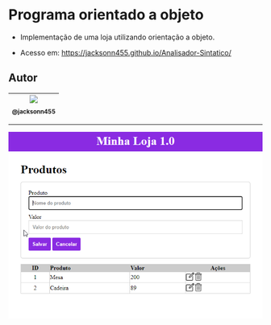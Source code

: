 Programa orientado a objeto
===============================================

- Implementação de uma loja utilizando orientação a objeto.

- Acesso em: https://jacksonn455.github.io/Analisador-Sintatico/

## Autor

 | [<img src="https://avatars1.githubusercontent.com/u/46221221?s=460&u=0d161e390cdad66e925f3d52cece6c3e65a23eb2&v=4" width=115><br><sub>@jacksonn455</sub>](https://github.com/jacksonn455) |
  | :---: |

--------------------
 ![](https://github.com/jacksonn455/ProjetoJavascriptOO/blob/main/img/img.png)
